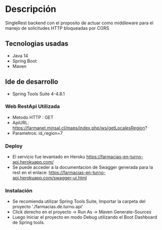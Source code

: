 # Descripción
SingleRest backend con el proposito de actuar como middleware para el manejo de solicitudes HTTP bloqueadas por CORS

## Tecnologias usadas
- Java 14
- Spring Boot
- Maven

## Ide de desarrollo
- Spring Tools Suite 4-4.8.1

### Web RestApi Utilizada
- Metodo HTTP : GET
- ApiURL: https://farmanet.minsal.cl/maps/index.php/ws/getLocalesRegion?
- Parametros: id_region=7

### Deploy
 - El servicio fue levantado en Heroku https://farmacias-en-turno-api.herokuapp.com/
 - Se puede acceder a la documentacion de Swagger generada para la rest en el enlace: https://farmacias-en-turno-api.herokuapp.com/swagger-ui.html

 ### Instalación
 - Se recomienda utilizar Spring Tools Suite, Importar la carpeta del proyecto './farmacias.de.turno.api' 
 - Click derecho en el proyecto -> Run As -> Maven Generate-Sources
 - Luego Iniciar el proyecto en modo Debug utilizando el Boot Dashboard de Spring tools.

